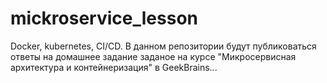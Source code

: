 # mickroservice_lesson
Docker, kubernetes, CI/CD.
В данном репозитории будут публиковаться ответы на домашнее задание заданое на курсе "Микросервисная архитектура и контейнеризация" в GeekBrains...